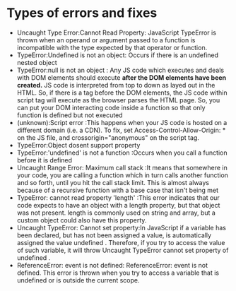 <h1>Types of errors and fixes</h1>
<ul>
<li>Uncaught Type Error:Cannot Read Property: JavaScript TypeError is thrown when an operand or argument passed to a function is incompatible with the type expected by that operator or function.</li>
<li>TypeError:Undefined is not an object: Occurs if there is an undefined nested object</li>
<li>TypeError:null is not an object : Any JS code which executes and deals with DOM elements should execute <b>after the DOM elements have been created.</b> JS code is interpreted from top to down as layed out in the HTML. So, if there is a tag before the DOM elements, the JS code within script tag will execute as the browser parses the HTML page.
So,  you can put your DOM interacting code inside a function so that only function is defined but not executed</li>
<li>(unknown):Script error :This happens when your JS code is hosted on a different domain (i.e. a CDN). To fix, set Access-Control-Allow-Origin: * on the JS file, and crossorigin="anonymous" on the script tag.</li>
<li>TypeError:Object dosent support property</li>
<li>TypeError:'undefined' is not a function :Occurs when you call a function before it is defined</li>
<li>Uncaught Range Error: Maximum call stack :It means that somewhere in your code, you are calling a function which in turn calls another function and so forth, until you hit the call stack limit. This is almost always because of a recursive function with a base case that isn't being met</li>
<li>TypeError: cannot read property 'length' :This error indicates that our code expects to have an object with a length property, but that object was not present. length is commonly used on string and array, but a custom object could also have this property.</li>
<li>Uncaught TypeError: Cannot set property:In JavaScript if a variable has been declared, but has not been assigned a value, is automatically assigned the value undefined . Therefore, if you try to access the value of such variable, it will throw Uncaught TypeError cannot set property of undefined .</li>
<li>ReferenceError: event is not defined: ReferenceError: event is not defined. This error is thrown when you try to access a variable that is undefined or is outside the current scope.</li>
</ul>